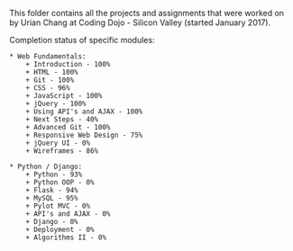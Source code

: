 This folder contains all the projects and assignments that were worked on by Urian Chang at Coding Dojo - Silicon Valley (started January 2017).

Completion status of specific modules:

    * Web Fundamentals:
        + Introduction - 100%
        + HTML - 100%
        + Git - 100%
        + CSS - 96%
        + JavaScript - 100%
        + jQuery - 100%
        + Using API's and AJAX - 100%
        + Next Steps - 40%
        + Advanced Git - 100%
        + Responsive Web Design - 75%
        + jQuery UI - 0%
        + Wireframes - 86%
    
    * Python / Django:
        + Python - 93%
        + Python OOP - 0% 
        + Flask - 94%
        + MySQL - 95%
        + Pylot MVC - 0% 
        + API's and AJAX - 0%
        + Django - 0%
        + Deployment - 0%
        + Algorithms II - 0% 